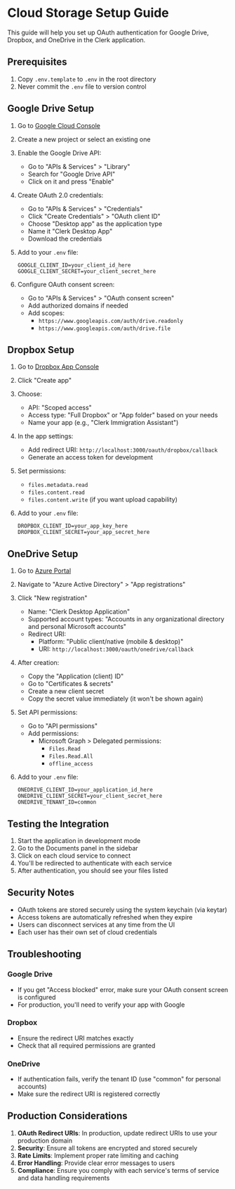 # Cloud Storage Setup Guide

This guide will help you set up OAuth authentication for Google Drive, Dropbox, and OneDrive in the Clerk application.

## Prerequisites

1. Copy `.env.template` to `.env` in the root directory
2. Never commit the `.env` file to version control

## Google Drive Setup

1. Go to [Google Cloud Console](https://console.cloud.google.com/)
2. Create a new project or select an existing one
3. Enable the Google Drive API:
   - Go to "APIs & Services" > "Library"
   - Search for "Google Drive API"
   - Click on it and press "Enable"

4. Create OAuth 2.0 credentials:
   - Go to "APIs & Services" > "Credentials"
   - Click "Create Credentials" > "OAuth client ID"
   - Choose "Desktop app" as the application type
   - Name it "Clerk Desktop App"
   - Download the credentials

5. Add to your `.env` file:
   ```
   GOOGLE_CLIENT_ID=your_client_id_here
   GOOGLE_CLIENT_SECRET=your_client_secret_here
   ```

6. Configure OAuth consent screen:
   - Go to "APIs & Services" > "OAuth consent screen"
   - Add authorized domains if needed
   - Add scopes: 
     - `https://www.googleapis.com/auth/drive.readonly`
     - `https://www.googleapis.com/auth/drive.file`

## Dropbox Setup

1. Go to [Dropbox App Console](https://www.dropbox.com/developers/apps)
2. Click "Create app"
3. Choose:
   - API: "Scoped access"
   - Access type: "Full Dropbox" or "App folder" based on your needs
   - Name your app (e.g., "Clerk Immigration Assistant")

4. In the app settings:
   - Add redirect URI: `http://localhost:3000/oauth/dropbox/callback`
   - Generate an access token for development

5. Set permissions:
   - `files.metadata.read`
   - `files.content.read`
   - `files.content.write` (if you want upload capability)

6. Add to your `.env` file:
   ```
   DROPBOX_CLIENT_ID=your_app_key_here
   DROPBOX_CLIENT_SECRET=your_app_secret_here
   ```

## OneDrive Setup

1. Go to [Azure Portal](https://portal.azure.com/)
2. Navigate to "Azure Active Directory" > "App registrations"
3. Click "New registration"
   - Name: "Clerk Desktop Application"
   - Supported account types: "Accounts in any organizational directory and personal Microsoft accounts"
   - Redirect URI: 
     - Platform: "Public client/native (mobile & desktop)"
     - URI: `http://localhost:3000/oauth/onedrive/callback`

4. After creation:
   - Copy the "Application (client) ID"
   - Go to "Certificates & secrets"
   - Create a new client secret
   - Copy the secret value immediately (it won't be shown again)

5. Set API permissions:
   - Go to "API permissions"
   - Add permissions:
     - Microsoft Graph > Delegated permissions:
       - `Files.Read`
       - `Files.Read.All`
       - `offline_access`

6. Add to your `.env` file:
   ```
   ONEDRIVE_CLIENT_ID=your_application_id_here
   ONEDRIVE_CLIENT_SECRET=your_client_secret_here
   ONEDRIVE_TENANT_ID=common
   ```

## Testing the Integration

1. Start the application in development mode
2. Go to the Documents panel in the sidebar
3. Click on each cloud service to connect
4. You'll be redirected to authenticate with each service
5. After authentication, you should see your files listed

## Security Notes

- OAuth tokens are stored securely using the system keychain (via keytar)
- Access tokens are automatically refreshed when they expire
- Users can disconnect services at any time from the UI
- Each user has their own set of cloud credentials

## Troubleshooting

### Google Drive
- If you get "Access blocked" error, make sure your OAuth consent screen is configured
- For production, you'll need to verify your app with Google

### Dropbox
- Ensure the redirect URI matches exactly
- Check that all required permissions are granted

### OneDrive
- If authentication fails, verify the tenant ID (use "common" for personal accounts)
- Make sure the redirect URI is registered correctly

## Production Considerations

1. **OAuth Redirect URIs**: In production, update redirect URIs to use your production domain
2. **Security**: Ensure all tokens are encrypted and stored securely
3. **Rate Limits**: Implement proper rate limiting and caching
4. **Error Handling**: Provide clear error messages to users
5. **Compliance**: Ensure you comply with each service's terms of service and data handling requirements